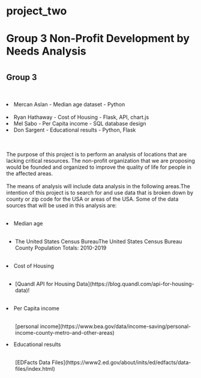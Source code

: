 # project_two
<h1>Group 3 Non-Profit Development by Needs Analysis<h1>
<h2>Group 3</h2><br><br>
<li>Mercan Aslan - Median age dataset - Python</li><br>
<li>Ryan Hathaway - Cost of Housing - Flask, API, chart.js</li>
<li>Mel Sabo - Per Capita income - SQL database design</li>
<li>Don Sargent - Educational results - Python, Flask</li>
</ul><br><br>
<p>
The purpose of this project is to perform an analysis of locations that are lacking critical resources. The non-profit organization that we are proposing would be founded and organized to improve the quality of life for people in the affected areas.<br><br>
The means of analysis will include data analysis in the following areas.The intention of this project is to search for and use data that is broken down by county or zip code for the USA or areas of the USA. Some of the data sources that will be used in this analysis are:<br><br>
<li>Median age </li><br><ul><li>The United States Census BureauThe United States Census Bureau
County Population Totals: 2010-2019</li></ul><br>
<li>Cost of Housing</li><br><ul><li>[Quandl API for Housing Data](https://blog.quandl.com/api-for-housing-data)!</li></ul><br>
<li>Per Capita income</li><br>
<ul>[personal income](https://www.bea.gov/data/income-saving/personal-income-county-metro-and-other-areas)</li></ul>
<li>Educational results</li>
</ul><br><ul>[EDFacts Data Files](https://www2.ed.gov/about/inits/ed/edfacts/data-files/index.html)</li></ul><br>








